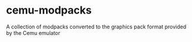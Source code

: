 # cemu-modpacks
A collection of modpacks converted to the graphics pack format provided by the Cemu emulator
